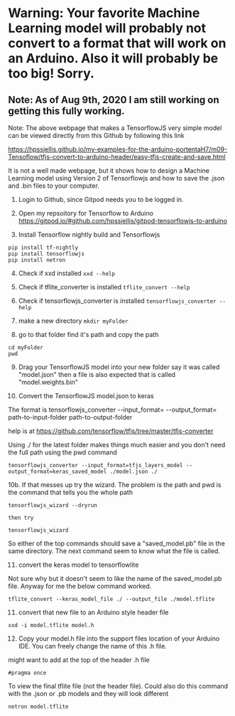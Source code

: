 # Warning: Your favorite Machine Learning model will probably not convert to a format that will work on an Arduino. Also it will probably be too big! Sorry.


## Note: As of Aug 9th, 2020 I am still working on getting this fully working.



Note: The above webpage that makes a TensorflowJS very simple model can be viewed directly from this Github by following this link

https://hpssjellis.github.io/my-examples-for-the-arduino-portentaH7/m09-Tensoflow/tfjs-convert-to-arduino-header/easy-tfjs-create-and-save.html

It is not a well made webpage, but it shows how to design a Machine Learning model using Version 2 of Tensorflowjs and how to save the .json and .bin files to your computer.



1. Login to Github, since Gitpod needs you to be logged in.

2. Open my repsoitory for Tensorflow to Arduino   https://gitpod.io/#github.com/hpssjellis/gitpod-tensorflowjs-to-arduino

3. Install Tensorflow nightly build and Tensorflowjs
``` 
pip install tf-nightly 
pip install tensorflowjs
pip install netron
```

4. Check if xxd installed ``` xxd --help ```

5. Check if tflite_converter is installed ```tflite_convert --help```

6. Check if tensorflowjs_converter is installed ```tensorflowjs_converter --help```

7. make a new directory ```mkdir myFolder```

8. go to that folder find it's path and copy the path
```
cd myFolder
pwd
```

9. Drag your TensorflowJS model into your new folder say it was called "model.json" then a file is also expected that is called "model.weights.bin"

10. Convert the TensorflowJS model.json to keras 

The format is tensorflowjs_converter --input_format=  --output_format= path-to-input-folder path-to-output-folder

help is at https://github.com/tensorflow/tfjs/tree/master/tfjs-converter

Using ./  for the latest folder makes things much easier and you don't need the full path using the pwd command

```
tensorflowjs_converter --input_format=tfjs_layers_model --output_format=keras_saved_model ./model.json ./

```

10b. If that messes up try the wizard. The problem is the path and pwd is the command that tells you the whole path

```
tensorflowjs_wizard --dryrun

then try 

tensorflowjs_wizard
```

So either of the top commands should save a "saved_model.pb" file in the same directory. The next command seem to know what the file is called.


11. convert the keras model to tensorflowlite 

Not sure why but it doesn't seem to like the name of the saved_model.pb file. Anyway for me the below command worked.

``` 
tflite_convert --keras_model_file ./ --output_file ./model.tflite
```

11. convert that new file to an Arduino style header file 
```
xxd -i model.tflite model.h
```

12. Copy your model.h file into the support files location of your Arduino IDE. You can freely change the name of this .h file.


might want to add at the top of the header .h file

```
#pragma once
```

To view the final tflite file (not the header file). Could also do this command with the .json or .pb models and they will look different
```
netron model.tflite

```





